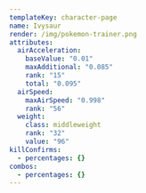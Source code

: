 ```yaml
---
templateKey: character-page
name: Ivysaur
render: /img/pokemon-trainer.png
attributes:
  airAcceleration:
    baseValue: "0.01"
    maxAdditional: "0.085"
    rank: "15"
    total: "0.095"
  airSpeed:
    maxAirSpeed: "0.998"
    rank: "56"
  weight:
    class: middleweight
    rank: "32"
    value: "96"
killConfirms:
  - percentages: {}
combos:
  - percentages: {}
---
```

